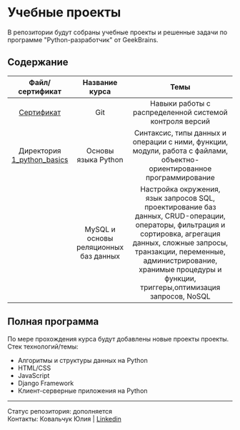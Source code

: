 # Учебные проекты
В репозитории будут собраны учебные проекты и решенные задачи по программе "Python-разработчик" от GeekBrains.  

## Содержание
|Файл/сертификат|Название курса|Темы
|:-----:|:------:|:-----------------------:|
|[Сертификат](https://geekbrains.ru/go/dl9n0-)|Git|Навыки работы с распределенной системой контроля версий|
|Директория [1_python_basics](https://github.com/ucylama/python_developer_geekbrains/tree/master/1_python_basics)|Основы языка Python|Синтаксис, типы данных и операции с ними, функции, модули, работа с файлами, объектно-ориентированное программирование|
||MySQL и основы реляционных баз данных|Настройка окружения, язык запросов SQL, проектирование баз данных, CRUD-операции, операторы, фильтрация и сортировка, агрегация данных, сложные запросы, транзакции, переменные, администрирование, хранимые процедуры и функции, триггеры,оптимизация запросов, NoSQL|

## Полная программа
По мере прохождения курса будут добавлены новые проекты проекты.  
Стек технологий/темы:
* Алгоритмы и структуры данных на Python
* HTML/CSS
* JavaScript
* Django Framework
* Клиент-серверные приложения на Python

___
Статус репозитория: дополняется  
Контакты: Ковальчук Юлия | [Linkedin](https://www.linkedin.com/in/julia-kovalchuk/)
